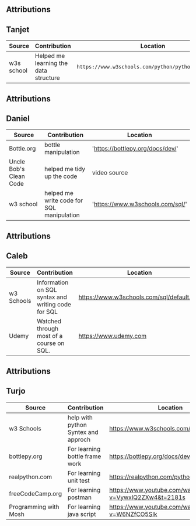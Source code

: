 

## Attributions
## Tanjet 

| Source     | Contribution                          | Location                         |
|------------|---------------------------------------|----------------------------------|
| w3s school | Helped me learning the data structure | `https://www.w3schools.com/python/python_ref_set.asp`                       |

## Attributions
## Daniel

| Source                  | Contribution                              | Location                         |
|-------------------------|-------------------------------------------|----------------------------------|
| Bottle.org              | bottle manipulation                       | 'https://bottlepy.org/docs/dev/' |
| Uncle Bob's Clean Code  | helped me tidy up the code                | video source                     |
| w3 school               | helped me write code for SQL manipulation | 'https://www.w3schools.com/sql/' |

## Attributions
## Caleb

| Source     | Contribution                                       | Location                                  |
|------------|----------------------------------------------------|-------------------------------------------|
| w3 Schools | Information on SQL syntax and writing code for SQL | https://www.w3schools.com/sql/default.asp |
| Udemy      | Watched through most of a course on SQL.           | https://www.udemy.com                     |


## Attributions
## Turjo

| Source | Contribution                        | Location           |
|-----|-------------------------------------|--------------------|
| w3 Schools | help with python Syntex and approch | https://www.w3schools.com/sql/default.asp |
| bottlepy.org | For learning bottle frame work      | https://bottlepy.org/docs/dev/tutorial.html                   |
 | realpython.com | For learning unit test              | https://realpython.com/python-testing/ |
| freeCodeCamp.org    | For learning postman                | https://www.youtube.com/watch?v=VywxIQ2ZXw4&t=2181s |
| Programming with Mosh   | For learning java script            | https://www.youtube.com/watch?v=W6NZfCO5SIk |